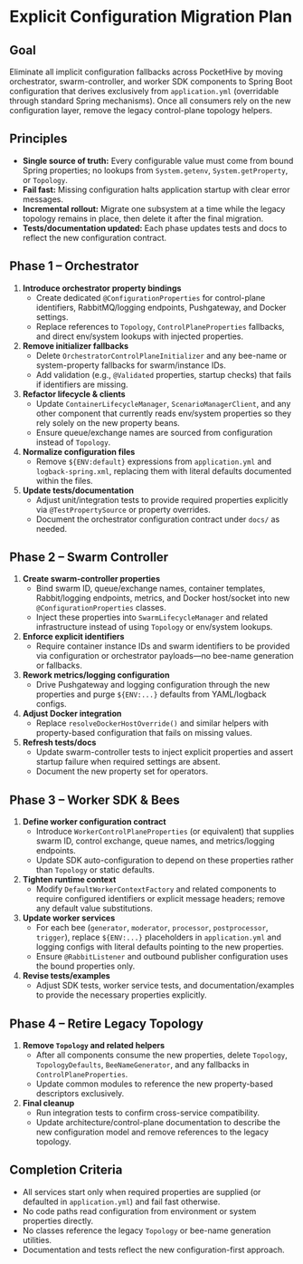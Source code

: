 # Explicit Configuration Migration Plan

## Goal
Eliminate all implicit configuration fallbacks across PocketHive by moving orchestrator, swarm-controller, and worker SDK components to Spring Boot configuration that derives exclusively from `application.yml` (overridable through standard Spring mechanisms). Once all consumers rely on the new configuration layer, remove the legacy control-plane topology helpers.

## Principles
- **Single source of truth:** Every configurable value must come from bound Spring properties; no lookups from `System.getenv`, `System.getProperty`, or `Topology`.
- **Fail fast:** Missing configuration halts application startup with clear error messages.
- **Incremental rollout:** Migrate one subsystem at a time while the legacy topology remains in place, then delete it after the final migration.
- **Tests/documentation updated:** Each phase updates tests and docs to reflect the new configuration contract.

## Phase 1 – Orchestrator
1. **Introduce orchestrator property bindings**
   - Create dedicated `@ConfigurationProperties` for control-plane identifiers, RabbitMQ/logging endpoints, Pushgateway, and Docker settings.
   - Replace references to `Topology`, `ControlPlaneProperties` fallbacks, and direct env/system lookups with injected properties.
2. **Remove initializer fallbacks**
   - Delete `OrchestratorControlPlaneInitializer` and any bee-name or system-property fallbacks for swarm/instance IDs.
   - Add validation (e.g., `@Validated` properties, startup checks) that fails if identifiers are missing.
3. **Refactor lifecycle & clients**
   - Update `ContainerLifecycleManager`, `ScenarioManagerClient`, and any other component that currently reads env/system properties so they rely solely on the new property beans.
   - Ensure queue/exchange names are sourced from configuration instead of `Topology`.
4. **Normalize configuration files**
   - Remove `${ENV:default}` expressions from `application.yml` and `logback-spring.xml`, replacing them with literal defaults documented within the files.
5. **Update tests/documentation**
   - Adjust unit/integration tests to provide required properties explicitly via `@TestPropertySource` or property overrides.
   - Document the orchestrator configuration contract under `docs/` as needed.

## Phase 2 – Swarm Controller
1. **Create swarm-controller properties**
   - Bind swarm ID, queue/exchange names, container templates, Rabbit/logging endpoints, metrics, and Docker host/socket into new `@ConfigurationProperties` classes.
   - Inject these properties into `SwarmLifecycleManager` and related infrastructure instead of using `Topology` or env/system lookups.
2. **Enforce explicit identifiers**
   - Require container instance IDs and swarm identifiers to be provided via configuration or orchestrator payloads—no bee-name generation or fallbacks.
3. **Rework metrics/logging configuration**
   - Drive Pushgateway and logging configuration through the new properties and purge `${ENV:...}` defaults from YAML/logback configs.
4. **Adjust Docker integration**
   - Replace `resolveDockerHostOverride()` and similar helpers with property-based configuration that fails on missing values.
5. **Refresh tests/docs**
   - Update swarm-controller tests to inject explicit properties and assert startup failure when required settings are absent.
   - Document the new property set for operators.

## Phase 3 – Worker SDK & Bees
1. **Define worker configuration contract**
   - Introduce `WorkerControlPlaneProperties` (or equivalent) that supplies swarm ID, control exchange, queue names, and metrics/logging endpoints.
   - Update SDK auto-configuration to depend on these properties rather than `Topology` or static defaults.
2. **Tighten runtime context**
   - Modify `DefaultWorkerContextFactory` and related components to require configured identifiers or explicit message headers; remove any default value substitutions.
3. **Update worker services**
   - For each bee (`generator`, `moderator`, `processor`, `postprocessor`, `trigger`), replace `${ENV:...}` placeholders in `application.yml` and logging configs with literal defaults pointing to the new properties.
   - Ensure `@RabbitListener` and outbound publisher configuration uses the bound properties only.
4. **Revise tests/examples**
   - Adjust SDK tests, worker service tests, and documentation/examples to provide the necessary properties explicitly.

## Phase 4 – Retire Legacy Topology
1. **Remove `Topology` and related helpers**
   - After all components consume the new properties, delete `Topology`, `TopologyDefaults`, `BeeNameGenerator`, and any fallbacks in `ControlPlaneProperties`.
   - Update common modules to reference the new property-based descriptors exclusively.
2. **Final cleanup**
   - Run integration tests to confirm cross-service compatibility.
   - Update architecture/control-plane documentation to describe the new configuration model and remove references to the legacy topology.

## Completion Criteria
- All services start only when required properties are supplied (or defaulted in `application.yml`) and fail fast otherwise.
- No code paths read configuration from environment or system properties directly.
- No classes reference the legacy `Topology` or bee-name generation utilities.
- Documentation and tests reflect the new configuration-first approach.
